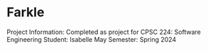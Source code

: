 # Farkle 

Project Information:
Completed as project for CPSC 224: Software Engineering
Student: Isabelle May
Semester: Spring 2024

